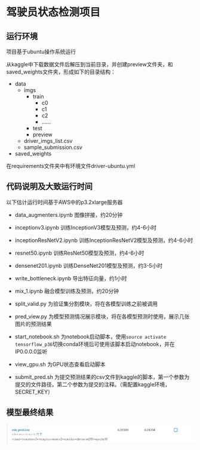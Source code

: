 # 驾驶员状态检测项目
## 运行环境
项目基于ubuntu操作系统运行

从kaggle中下载数据文件后解压到当前目录，并创建preview文件夹，和saved_weights文件夹，形成如下的目录结构：
- data
  - imgs
    - train
      - c0
      - c1
      - c2
      - ......
    - test
    - preview
  - driver_imgs_list.csv
  - sample_submission.csv
- saved_weights

在requirements文件夹中有环境文件driver-ubuntu.yml

## 代码说明及大致运行时间
以下估计运行时间基于AWS中的p3.2xlarge服务器
- data_augmenters.ipynb  图像拼接，约20分钟
- inceptionv3.ipynb  训练InceptionV3模型及预测，约4-6小时
- inceptionResNetV2.ipynb  训练InceptionResNetV2模型及预测，约4-6小时
- resnet50.ipynb  训练ResNet50模型及预测，约4-6小时
- densenet201.ipynb  训练DenseNet201模型及预测，约3-5小时
- write_bottleneck.ipynb  导出特征向量，约1小时
- mix_1.ipynb  融合模型训练及预测，约20分钟

- split_valid.py  为验证集分割模块，将在各模型训练之前被调用
- pred_view.py  为模型预测情况展示模块，将在各模型预测时使用，展示几张图片的预测结果

- start_notebook.sh  为notebook启动脚本，使用`source activate tensorflow_p36`切换conda环境后可使用该脚本启动notebook，并在IP0.0.0.0监听
- view_gpu.sh  为GPU状态查看启动脚本
- submit_pred.sh  为提交预测结果的csv文件到kaggle的脚本，第一个参数为提交的文件路径，第二个参数为提交的注释。（需配置kaggle环境，SECRET_KEY）
## 模型最终结果
![](report_img/kaggel_score_1.jpg)
